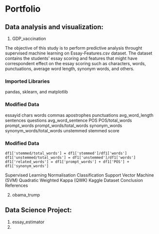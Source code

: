 # Portfolio

## Data analysis and visualization:
1. GDP_vaccination

The objective of this study is to perform predictive analysis throught supervised machine learning on Essay-Features.csv dataset. The dataset contains the students' essay scoring and features that might have correspondent effect on the essay scoring such as characters, words, punctuations, average word length, synonym words, and others.

### Imported Libraries
pandas, sklearn, and matplotlib

### Modified Data

essayid	chars	words	commas apostrophes	punctuations	avg_word_length	sentences	questions	avg_word_sentence	POS	POS/total_words	prompt_words	prompt_words/total_words	synonym_words	synonym_words/total_words	unstemmed	stemmed	score

### Modified Data
```
df1['stemmed/total_words'] = df1['stemmed']/df1['words']
df1['unstemmed/total_words'] = df1['unstemmed']/df1['words']
df1['related_words'] = df1['prompt_words'] + df1['POS'] + df1['synonym_words']
```

Supervised Learning
Normalisation
Classification
Support Vector Machine (SVM)
Quadratic Weighted Kappa (QWK)
Kaggle Dataset
Conclusion
References


2. obama_trump

## Data Science Project:
1. essay_estimator
2. 
